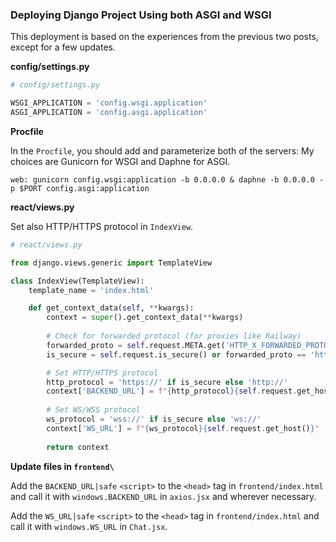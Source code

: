 ### Deploying Django Project Using both ASGI and WSGI

This deployment is based on the experiences from the previous two posts, except for a few updates.

**config/settings.py**

```python
# config/settings.py

WSGI_APPLICATION = 'config.wsgi.application'
ASGI_APPLICATION = 'config.asgi.application'
```

**Procfile**

In the `Procfile`, you should add and parameterize both of the servers: My choices are Gunicorn for WSGI and Daphne for ASGI.

```
web: gunicorn config.wsgi:application -b 0.0.0.0 & daphne -b 0.0.0.0 -p $PORT config.asgi:application
```

**react/views.py**

Set also HTTP/HTTPS protocol in `IndexView`.

```python
# react/views.py

from django.views.generic import TemplateView

class IndexView(TemplateView):
    template_name = 'index.html'

    def get_context_data(self, **kwargs):
        context = super().get_context_data(**kwargs)
        
        # Check for forwarded protocol (for proxies like Railway)
        forwarded_proto = self.request.META.get('HTTP_X_FORWARDED_PROTO')
        is_secure = self.request.is_secure() or forwarded_proto == 'https'

        # Set HTTP/HTTPS protocol
        http_protocol = 'https://' if is_secure else 'http://'
        context['BACKEND_URL'] = f"{http_protocol}{self.request.get_host()}"
        
        # Set WS/WSS protocol
        ws_protocol = 'wss://' if is_secure else 'ws://'
        context['WS_URL'] = f"{ws_protocol}{self.request.get_host()}"
        
        return context
```

**Update files in `frontend\`**

Add the `BACKEND_URL|safe` `<script>` to the `<head>` tag in `frontend/index.html` and call it with `windows.BACKEND_URL` in `axios.jsx` and wherever necessary.

Add the `WS_URL|safe` `<script>` to the `<head>` tag in `frontend/index.html` and call it with `windows.WS_URL` in `Chat.jsx`.
